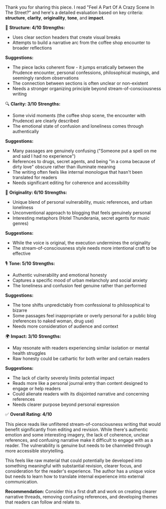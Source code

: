 Thank you for sharing this piece. I read "Feel A Part Of A Crazy Scene In The Street?" and here's a detailed evaluation based on key criteria: **structure**, **clarity**, **originality**, **tone**, and **impact**.

📐 **Structure: 4/10**
**Strengths:**
* Uses clear section headers that create visual breaks
* Attempts to build a narrative arc from the coffee shop encounter to broader reflections

**Suggestions:**
* The piece lacks coherent flow - it jumps erratically between the Prudence encounter, personal confessions, philosophical musings, and seemingly random observations
* The connection between sections is often unclear or non-existent
* Needs a stronger organizing principle beyond stream-of-consciousness writing

🔍 **Clarity: 3/10**
**Strengths:**
* Some vivid moments (the coffee shop scene, the encounter with Prudence) are clearly described
* The emotional state of confusion and loneliness comes through authentically

**Suggestions:**
* Many passages are genuinely confusing ("Someone put a spell on me and said I had no experience")
* References to drugs, secret agents, and being "in a coma because of dirty love" obscure rather than illuminate meaning
* The writing often feels like internal monologue that hasn't been translated for readers
* Needs significant editing for coherence and accessibility

🧠 **Originality: 6/10**
**Strengths:**
* Unique blend of personal vulnerability, music references, and urban loneliness
* Unconventional approach to blogging that feels genuinely personal
* Interesting metaphors (Hotel Thunderania, secret agents for music genres)

**Suggestions:**
* While the voice is original, the execution undermines the originality
* The stream-of-consciousness style needs more intentional craft to be effective

🎙️ **Tone: 5/10**
**Strengths:**
* Authentic vulnerability and emotional honesty
* Captures a specific mood of urban melancholy and social anxiety
* The loneliness and confusion feel genuine rather than performed

**Suggestions:**
* The tone shifts unpredictably from confessional to philosophical to bizarre
* Some passages feel inappropriate or overly personal for a public blog (references to naked woman, drug use)
* Needs more consideration of audience and context

🌍 **Impact: 3/10**
**Strengths:**
* May resonate with readers experiencing similar isolation or mental health struggles
* Raw honesty could be cathartic for both writer and certain readers

**Suggestions:**
* The lack of clarity severely limits potential impact
* Reads more like a personal journal entry than content designed to engage or help readers
* Could alienate readers with its disjointed narrative and concerning references
* Needs clearer purpose beyond personal expression

✅ **Overall Rating: 4/10**

This piece reads like unfiltered stream-of-consciousness writing that would benefit significantly from editing and revision. While there's authentic emotion and some interesting imagery, the lack of coherence, unclear references, and confusing narrative make it difficult to engage with as a reader. The vulnerability is genuine but needs to be channeled through more accessible storytelling.

This feels like raw material that could potentially be developed into something meaningful with substantial revision, clearer focus, and consideration for the reader's experience. The author has a unique voice but needs to learn how to translate internal experience into external communication.

**Recommendation:** Consider this a first draft and work on creating clearer narrative threads, removing confusing references, and developing themes that readers can follow and relate to.